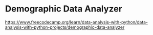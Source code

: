 # Demographic Data Analyzer

https://www.freecodecamp.org/learn/data-analysis-with-python/data-analysis-with-python-projects/demographic-data-analyzer
